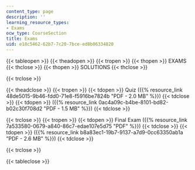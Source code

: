 ```yaml
---
content_type: page
description: ''
learning_resource_types:
- Exams
ocw_type: CourseSection
title: Exams
uid: e18c5462-62b7-7c20-7bce-ed8b06334820
---
```


{{< tableopen >}}
{{< theadopen >}}
{{< tropen >}}
{{< thopen >}}
EXAMS
{{< thclose >}}
{{< thopen >}}
SOLUTIONS
{{< thclose >}}

{{< trclose >}}

{{< theadclose >}}
{{< tropen >}}
{{< tdopen >}}
Quiz ({{% resource_link 48de5015-9b46-fdd0-71e8-f5916be7824b "PDF - 2.0 MB" %}})
{{< tdclose >}}
{{< tdopen >}}
({{% resource_link 0ac4a09c-b4be-8101-bd82-b02c30f708d2 "PDF - 1.5 MB" %}})
{{< tdclose >}}

{{< trclose >}}
{{< tropen >}}
{{< tdopen >}}
Final Exam ({{% resource_link 7a533580-0679-a840-86c7-edae107e5d75 "PDF" %}})
{{< tdclose >}}
{{< tdopen >}}
({{% resource_link b8a83ec1-19b7-9137-a7d9-0cc63350ab1a "PDF - 2.6 MB" %}})
{{< tdclose >}}

{{< trclose >}}

{{< tableclose >}}